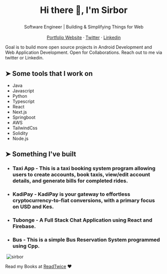 # <p align="center">Hi there 👋, I'm Sirbor</p>
<p align="center">
  Software Engineer | Building & Simplifying Things for Web
    <br />
    <br />
    <a href="https://sirbor.tech" target="_blank">Portfolio Website</a>
    ·
    <a href="https://twitter.com/sirbor_" target="_blank">Twitter</a>
    ·
    <a href="https://linkedin.com/in/dominicbor" target="_blank">Linkedin</a>
  </p>

Goal is to build more open source projects in Android Development and Web Application Development. Open for Collaborations. Reach out to me via twitter or Linkedin.
    
## ➤ Some tools that I work on
- Java
- Javascript
- Python
- Typescript
- React
- Next.js
- Springboot
- AWS
- TailwindCss
- Solidity
- Node.js

## ➤ Something I've built
- ### Taxi App - This is a taxi booking system program allowing users to create accounts, book taxis, view/edit account details, and generate bills for completed rides.
- ### KadiPay - KadiPay is your gateway to effortless cryptocurrency-to-fiat conversions, with a primary focus on USD and Kes.
- ### Tubonge - A Full Stack Chat Application using React and Firebase.
- ### Bus - This is a simple Bus Reservation System programmed using Cpp. 

<p>&nbsp;<img src="https://github-readme-stats.vercel.app/api?username=sirbor&show_icons=true&locale=en" alt="sirbor" /></p>
    

Read my Books at  [ReadTwice](https://www.readthistwice.com/sirbor/my-reads) ❤️
